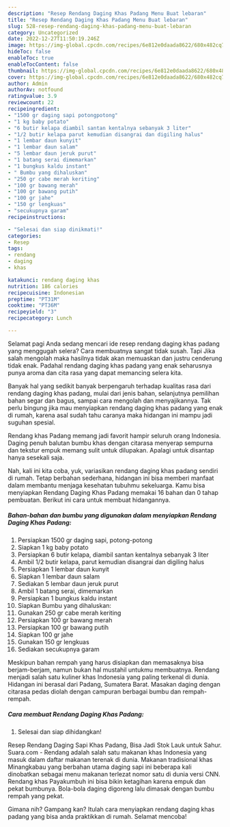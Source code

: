 ```yaml
---
description: "Resep Rendang Daging Khas Padang Menu Buat lebaran"
title: "Resep Rendang Daging Khas Padang Menu Buat lebaran"
slug: 528-resep-rendang-daging-khas-padang-menu-buat-lebaran
category: Uncategorized
date: 2022-12-27T11:50:19.246Z
image: https://img-global.cpcdn.com/recipes/6e812e0daada8622/680x482cq70/rendang-daging-khas-padang-foto-resep-utama.jpg
hideToc: false
enableToc: true
enableTocContent: false
thumbnail: https://img-global.cpcdn.com/recipes/6e812e0daada8622/680x482cq70/rendang-daging-khas-padang-foto-resep-utama.jpg
cover: https://img-global.cpcdn.com/recipes/6e812e0daada8622/680x482cq70/rendang-daging-khas-padang-foto-resep-utama.jpg
author: Admin
authorAv: notfound
ratingvalue: 3.9
reviewcount: 22
recipeingredient:
- "1500 gr daging sapi potongpotong"
- "1 kg baby potato"
- "6 butir kelapa diambil santan kentalnya sebanyak 3 liter"
- "1/2 butir kelapa parut kemudian disangrai dan digiling halus"
- "1 lembar daun kunyit"
- "1 lembar daun salam"
- "5 lembar daun jeruk purut"
- "1 batang serai dimemarkan"
- "1 bungkus kaldu instant"
- " Bumbu yang dihaluskan"
- "250 gr cabe merah keriting"
- "100 gr bawang merah"
- "100 gr bawang putih"
- "100 gr jahe"
- "150 gr lengkuas"
- "secukupnya garam"
recipeinstructions:

- "Selesai dan siap dinikmati!"
categories:
- Resep
tags:
- rendang
- daging
- khas

katakunci: rendang daging khas 
nutrition: 186 calories
recipecuisine: Indonesian
preptime: "PT31M"
cooktime: "PT36M"
recipeyield: "3"
recipecategory: Lunch

---
```



Selamat pagi Anda sedang mencari ide resep rendang daging khas padang yang menggugah selera? Cara membuatnya sangat tidak susah. Tapi Jika salah mengolah maka hasilnya tidak akan memuaskan dan justru cenderung tidak enak. Padahal rendang daging khas padang yang enak seharusnya punya aroma dan cita rasa yang dapat memancing selera kita.


Banyak hal yang sedikit banyak berpengaruh terhadap kualitas rasa dari rendang daging khas padang, mulai dari jenis bahan, selanjutnya pemilihan bahan segar dan bagus, sampai cara mengolah dan menyajikannya. Tak perlu bingung jika mau menyiapkan rendang daging khas padang yang enak di rumah, karena asal sudah tahu caranya maka hidangan ini mampu jadi suguhan spesial.

Rendang khas Padang memang jadi favorit hampir seluruh orang Indonesia. Daging penuh balutan bumbu khas dengan citarasa menyerap sempurna dan tekstur empuk memang sulit untuk dilupakan. Apalagi untuk disantap hanya sesekali saja.


Nah, kali ini kita coba, yuk, variasikan rendang daging khas padang sendiri di rumah. Tetap berbahan sederhana, hidangan ini bisa memberi manfaat dalam membantu menjaga kesehatan tubuhmu sekeluarga. Kamu bisa menyiapkan Rendang Daging Khas Padang memakai 16 bahan dan 0 tahap pembuatan. Berikut ini cara untuk membuat hidangannya.

<!--inarticleads1-->

##### Bahan-bahan dan bumbu yang digunakan dalam menyiapkan Rendang Daging Khas Padang:

1. Persiapkan 1500 gr daging sapi, potong-potong
1. Siapkan 1 kg baby potato
1. Persiapkan 6 butir kelapa, diambil santan kentalnya sebanyak 3 liter
1. Ambil 1/2 butir kelapa, parut kemudian disangrai dan digiling halus
1. Persiapkan 1 lembar daun kunyit
1. Siapkan 1 lembar daun salam
1. Sediakan 5 lembar daun jeruk purut
1. Ambil 1 batang serai, dimemarkan
1. Persiapkan 1 bungkus kaldu instant
1. Siapkan  Bumbu yang dihaluskan:
1. Gunakan 250 gr cabe merah keriting
1. Persiapkan 100 gr bawang merah
1. Persiapkan 100 gr bawang putih
1. Siapkan 100 gr jahe
1. Gunakan 150 gr lengkuas
1. Sediakan secukupnya garam


Meskipun bahan rempah yang harus disiapkan dan memasaknya bisa berjam-berjam, namun bukan hal mustahil untukmu membuatnya. Rendang menjadi salah satu kuliner khas Indonesia yang paling terkenal di dunia. Hidangan ini berasal dari Padang, Sumatera Barat. Masakan daging dengan citarasa pedas diolah dengan campuran berbagai bumbu dan rempah-rempah. 

<!--inarticleads2-->

##### Cara membuat Rendang Daging Khas Padang:


1. Selesai dan siap dihidangkan!

Resep Rendang Daging Sapi Khas Padang, Bisa Jadi Stok Lauk untuk Sahur. Suara.com - Rendang adalah salah satu makanan khas Indonesia yang masuk dalam daftar makanan terenak di dunia. Makanan tradisional khas Minangkabau yang berbahan utama daging sapi ini beberapa kali dinobatkan sebagai menu makanan terlezat nomor satu di dunia versi CNN. Rendang khas Payakumbuh ini bisa bikin ketagihan karena empuk dan pekat bumbunya. Bola-bola daging digoreng lalu dimasak dengan bumbu rempah yang pekat. 

Gimana nih? Gampang kan? Itulah cara menyiapkan rendang daging khas padang yang bisa anda praktikkan di rumah. Selamat mencoba!
